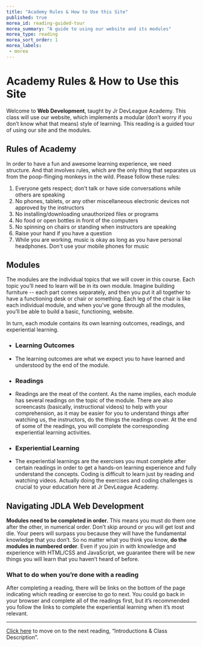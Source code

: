```yaml
---
title: "Academy Rules & How to Use this Site"
published: true
morea_id: reading-guided-tour
morea_summary: "A guide to using our website and its modules"
morea_type: reading
morea_sort_order: 1
morea_labels:
 - morea
---
```


# Academy Rules & How to Use this Site

Welcome to **Web Development**, taught by Jr DevLeague Academy. This class will use our website, which implements a modular (don’t worry if you don’t know what that means) style of learning. This reading is a guided tour of using our site and the modules.

## Rules of Academy

In order to have a fun and awesome learning experience, we need structure. And that involves rules, which are the only thing that separates us from the poop-flinging monkeys in the wild. Please follow these rules:

1. Everyone gets respect; don't talk or have side conversations while others are speaking
2. No phones, tablets, or any other miscellaneous electronic devices not approved by the instructors
3. No installing/downloading unauthorized files or programs
4. No food or open bottles in front of the computers
5. No spinning on chairs or standing when instructors are speaking
6. Raise your hand if you have a question
7. While you are working, music is okay as long as you have personal headphones. Don't use your mobile phones for music

## Modules

The modules are the individual topics that we will cover in this course. Each topic you’ll need to learn will be in its own module. Imagine building furniture -- each part comes separately, and then you put it all together to have a functioning desk or chair or something. Each leg of the chair is like each individual module, and when you’ve gone through all the modules, you’ll be able to build a basic, functioning, website. 

In turn, each module contains its own learning outcomes, readings, and experiential learning. 

- ### Learning Outcomes

- The learning outcomes are what we expect you to have learned and understood by the end of the module.

- ### Readings

- Readings are the meat of the content. As the name implies, each module has several readings on the topic of the module. There are also screencasts (basically, instructional videos) to help with your comprehension, as it may be easier for you to understand things after watching us, the instructors, do the things the readings cover. At the end of some of the readings,  you will complete the corresponding experiential learning activities.

- ### Experiential Learning

- The experiential learnings are the exercises you must complete after certain readings in order to get a hands-on learning experience and fully understand the concepts. Coding is difficult to learn just by reading and watching videos. Actually doing the exercises and coding challenges is crucial to your education here at Jr DevLeague Academy.

## Navigating JDLA Web Development

**Modules need to be completed in order.** This means you must do them one after the other, in numerical order. Don’t skip around or you will get lost and die. Your peers will surpass you because they will have the fundamental knowledge that you don’t. So no matter what you think you know, **do the modules in numbered order**. Even if you join in with knowledge and experience with HTML/CSS and JavaScript, we guarantee there will be new things you will learn that you haven’t heard of before.

### What to do when you’re done with a reading

After completing a reading, there will be links on the bottom of the page indicating which reading or exercise to go to next. You could go back in your browser and complete all of the readings first, but it’s recommended you follow the links to complete the experiential learning when it’s most relevant.

---

[Click here](https://junior-devleague.github.io/JDLA-Web-Development/morea/1_Intro_To_Web_Development/reading-web-dev.html) to move on to the next reading, “Introductions & Class Description”.

